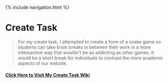 {% include navigation.html %}

# Create Task

> For my create task, I attempted to create a form of a snake game so students can take brain breaks in between their work in a more intereactive way that wouldn't be as addicting as other games. It would be a short break for individuals to contrast the more academic aspects of our website.

#### [Click Here to Visit My Create Task Wiki](https://github.com/JakubPonulak/5_hackers/wiki/Create-Task:-Kevin,-Hamza,-Sreeja)